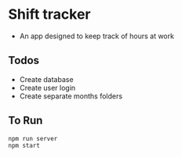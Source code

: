# Shift tracker
- An app designed to keep track of hours at work

## Todos
- Create database
- Create user login
- Create separate months folders

## To Run
```bash
npm run server
npm start
```
